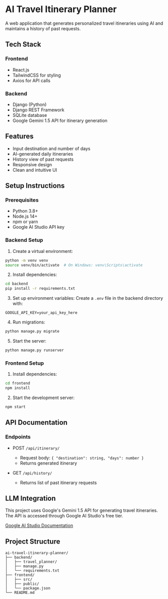 # AI Travel Itinerary Planner

A web application that generates personalized travel itineraries using AI and maintains a history of past requests.

## Tech Stack

### Frontend
- React.js
- TailwindCSS for styling
- Axios for API calls

### Backend
- Django (Python)
- Django REST Framework
- SQLite database
- Google Gemini 1.5 API for itinerary generation

## Features
- Input destination and number of days
- AI-generated daily itineraries
- History view of past requests
- Responsive design
- Clean and intuitive UI

## Setup Instructions

### Prerequisites
- Python 3.8+
- Node.js 14+
- npm or yarn
- Google AI Studio API key

### Backend Setup
1. Create a virtual environment:
```bash
python -m venv venv
source venv/bin/activate  # On Windows: venv\Scripts\activate
```

2. Install dependencies:
```bash
cd backend
pip install -r requirements.txt
```

3. Set up environment variables:
Create a `.env` file in the backend directory with:
```
GOOGLE_API_KEY=your_api_key_here
```

4. Run migrations:
```bash
python manage.py migrate
```

5. Start the server:
```bash
python manage.py runserver
```

### Frontend Setup
1. Install dependencies:
```bash
cd frontend
npm install
```

2. Start the development server:
```bash
npm start
```

## API Documentation

### Endpoints
- POST `/api/itinerary/`
  - Request body: `{ "destination": string, "days": number }`
  - Returns generated itinerary

- GET `/api/history/`
  - Returns list of past itinerary requests

## LLM Integration
This project uses Google's Gemini 1.5 API for generating travel itineraries. The API is accessed through Google AI Studio's free tier.

[Google AI Studio Documentation](https://ai.google.dev/docs/gemini_api_overview)

## Project Structure
```
ai-travel-itinerary-planner/
├── backend/
│   ├── travel_planner/
│   ├── manage.py
│   └── requirements.txt
├── frontend/
│   ├── src/
│   ├── public/
│   └── package.json
└── README.md
``` 